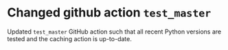 # Changed github action `test_master`

Updated `test_master` GitHub action such that all
recent Python versions are tested and the caching
action is up-to-date.